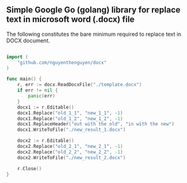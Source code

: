 ## Simple Google Go (golang) library for replace text in microsoft word (.docx) file

The following constitutes the bare minimum required to replace text in DOCX document.
``` go 

import (
	"github.com/nguyenthenguyen/docx"
)

func main() {
	r, err := docx.ReadDocxFile("./template.docx")
	if err != nil {
		panic(err)
	}
	docx1 := r.Editable()
	docx1.Replace("old_1_1", "new_1_1", -1)
	docx1.Replace("old_1_2", "new_1_2", -1)
	docx1.ReplaceHeader("out with the old", "in with the new")
	docx1.WriteToFile("./new_result_1.docx")

	docx2 := r.Editable()
	docx2.Replace("old_2_1", "new_2_1", -1)
	docx2.Replace("old_2_2", "new_2_2", -1)
	docx2.WriteToFile("./new_result_2.docx")

	r.Close()
}

```